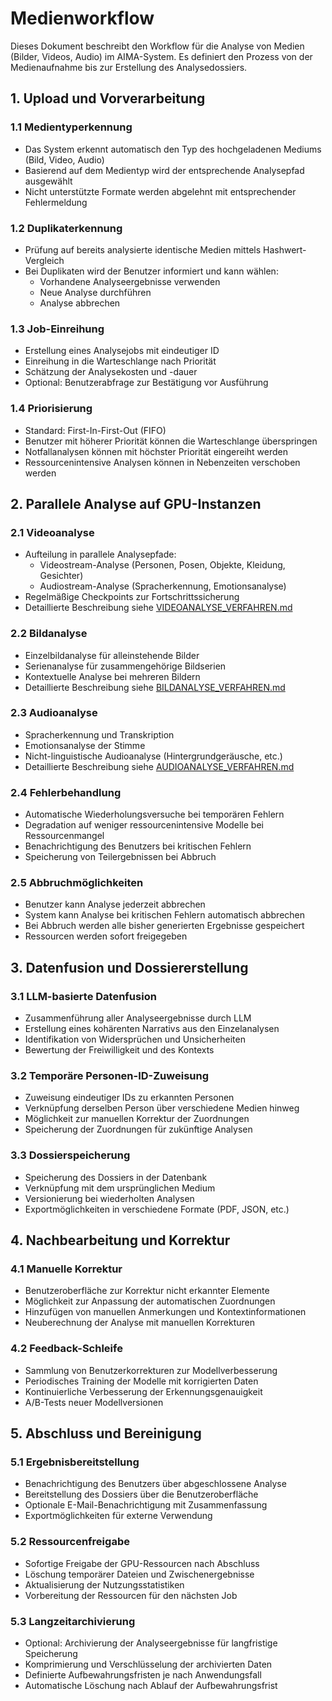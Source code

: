 # Medienworkflow

Dieses Dokument beschreibt den Workflow für die Analyse von Medien (Bilder, Videos, Audio) im AIMA-System. Es definiert den Prozess von der Medienaufnahme bis zur Erstellung des Analysedossiers.

## 1. Upload und Vorverarbeitung

### 1.1 Medientyperkennung
- Das System erkennt automatisch den Typ des hochgeladenen Mediums (Bild, Video, Audio)
- Basierend auf dem Medientyp wird der entsprechende Analysepfad ausgewählt
- Nicht unterstützte Formate werden abgelehnt mit entsprechender Fehlermeldung

### 1.2 Duplikaterkennung
- Prüfung auf bereits analysierte identische Medien mittels Hashwert-Vergleich
- Bei Duplikaten wird der Benutzer informiert und kann wählen:
  - Vorhandene Analyseergebnisse verwenden
  - Neue Analyse durchführen
  - Analyse abbrechen

### 1.3 Job-Einreihung
- Erstellung eines Analysejobs mit eindeutiger ID
- Einreihung in die Warteschlange nach Priorität
- Schätzung der Analysekosten und -dauer
- Optional: Benutzerabfrage zur Bestätigung vor Ausführung

### 1.4 Priorisierung
- Standard: First-In-First-Out (FIFO)
- Benutzer mit höherer Priorität können die Warteschlange überspringen
- Notfallanalysen können mit höchster Priorität eingereiht werden
- Ressourcenintensive Analysen können in Nebenzeiten verschoben werden

## 2. Parallele Analyse auf GPU-Instanzen

### 2.1 Videoanalyse
- Aufteilung in parallele Analysepfade:
  - Videostream-Analyse (Personen, Posen, Objekte, Kleidung, Gesichter)
  - Audiostream-Analyse (Spracherkennung, Emotionsanalyse)
- Regelmäßige Checkpoints zur Fortschrittssicherung
- Detaillierte Beschreibung siehe [VIDEOANALYSE_VERFAHREN.md](VIDEOANALYSE_VERFAHREN.md)

### 2.2 Bildanalyse
- Einzelbildanalyse für alleinstehende Bilder
- Serienanalyse für zusammengehörige Bildserien
- Kontextuelle Analyse bei mehreren Bildern
- Detaillierte Beschreibung siehe [BILDANALYSE_VERFAHREN.md](BILDANALYSE_VERFAHREN.md)

### 2.3 Audioanalyse
- Spracherkennung und Transkription
- Emotionsanalyse der Stimme
- Nicht-linguistische Audioanalyse (Hintergrundgeräusche, etc.)
- Detaillierte Beschreibung siehe [AUDIOANALYSE_VERFAHREN.md](AUDIOANALYSE_VERFAHREN.md)

### 2.4 Fehlerbehandlung
- Automatische Wiederholungsversuche bei temporären Fehlern
- Degradation auf weniger ressourcenintensive Modelle bei Ressourcenmangel
- Benachrichtigung des Benutzers bei kritischen Fehlern
- Speicherung von Teilergebnissen bei Abbruch

### 2.5 Abbruchmöglichkeiten
- Benutzer kann Analyse jederzeit abbrechen
- System kann Analyse bei kritischen Fehlern automatisch abbrechen
- Bei Abbruch werden alle bisher generierten Ergebnisse gespeichert
- Ressourcen werden sofort freigegeben

## 3. Datenfusion und Dossiererstellung

### 3.1 LLM-basierte Datenfusion
- Zusammenführung aller Analyseergebnisse durch LLM
- Erstellung eines kohärenten Narrativs aus den Einzelanalysen
- Identifikation von Widersprüchen und Unsicherheiten
- Bewertung der Freiwilligkeit und des Kontexts

### 3.2 Temporäre Personen-ID-Zuweisung
- Zuweisung eindeutiger IDs zu erkannten Personen
- Verknüpfung derselben Person über verschiedene Medien hinweg
- Möglichkeit zur manuellen Korrektur der Zuordnungen
- Speicherung der Zuordnungen für zukünftige Analysen

### 3.3 Dossierspeicherung
- Speicherung des Dossiers in der Datenbank
- Verknüpfung mit dem ursprünglichen Medium
- Versionierung bei wiederholten Analysen
- Exportmöglichkeiten in verschiedene Formate (PDF, JSON, etc.)

## 4. Nachbearbeitung und Korrektur

### 4.1 Manuelle Korrektur
- Benutzeroberfläche zur Korrektur nicht erkannter Elemente
- Möglichkeit zur Anpassung der automatischen Zuordnungen
- Hinzufügen von manuellen Anmerkungen und Kontextinformationen
- Neuberechnung der Analyse mit manuellen Korrekturen

### 4.2 Feedback-Schleife
- Sammlung von Benutzerkorrekturen zur Modellverbesserung
- Periodisches Training der Modelle mit korrigierten Daten
- Kontinuierliche Verbesserung der Erkennungsgenauigkeit
- A/B-Tests neuer Modellversionen

## 5. Abschluss und Bereinigung

### 5.1 Ergebnisbereitstellung
- Benachrichtigung des Benutzers über abgeschlossene Analyse
- Bereitstellung des Dossiers über die Benutzeroberfläche
- Optionale E-Mail-Benachrichtigung mit Zusammenfassung
- Exportmöglichkeiten für externe Verwendung

### 5.2 Ressourcenfreigabe
- Sofortige Freigabe der GPU-Ressourcen nach Abschluss
- Löschung temporärer Dateien und Zwischenergebnisse
- Aktualisierung der Nutzungsstatistiken
- Vorbereitung der Ressourcen für den nächsten Job

### 5.3 Langzeitarchivierung
- Optional: Archivierung der Analyseergebnisse für langfristige Speicherung
- Komprimierung und Verschlüsselung der archivierten Daten
- Definierte Aufbewahrungsfristen je nach Anwendungsfall
- Automatische Löschung nach Ablauf der Aufbewahrungsfrist